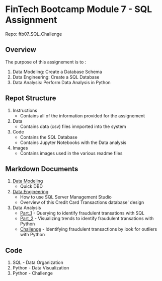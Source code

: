 # FinTech Bootcamp Module 7 - SQL Assignment
Repo: ftb07_SQL_Challenge

## Overview 
The purpose of this assignement is to  :
1. Data Modeling: Create a Database Schema
2. Data Engineering: Create a SQL Database
3. Data Analysis: Perform Data Analysis in Python

## Repot Structure
1. Instructions
    * Contains all of the information provided for the assignement
2. Data 
    * Contains data (csv) files imnported into the system
3. Code
    * Contains the SQL Database
    * Contains Jupyter Notebooks with the Data analysis
4. Images
    * Contains images used in the various readme files

## Markdown Documents
1. [Data Modeling](Data_Modeling.md) 
    * Quick DBD
2. [Data Engineering](Data_Engineering.md)  
    * How to use SQL Server Management Studio
    * Overview of this Credit Card Transactions database' design
3. Data Analysis 
    * [Part_1](Data_Analysis_Part1.md) - Querying to identify fraudulent transations with SQL
    * [Part_2](Data_Analysis_Part2.md) - Visualizing trends to identify fraudulent transations with Python
    * [Challenge](Data_Analysis_Challenge.md) - Identifying fraudulent transactions by look for outliers with Python
    
## Code
1. SQL - Data Organization
2. Python - Data Visualization
3. Python - Challenge

